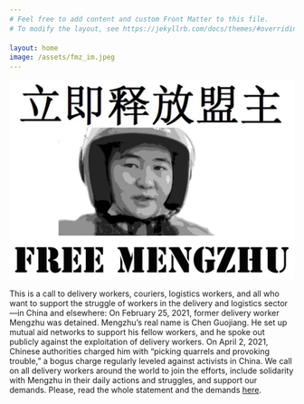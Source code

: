 ```yaml
---
# Feel free to add content and custom Front Matter to this file.
# To modify the layout, see https://jekyllrb.com/docs/themes/#overriding-theme-defaults

layout: home
image: /assets/fmz_im.jpeg
---
```

![My helpful screenshot](/assets/fmz_im.jpeg)

This is a call to delivery workers, couriers, logistics workers, and all who want to support the struggle of workers in the delivery and logistics sector—in China and elsewhere: On February 25, 2021, former delivery worker Mengzhu was detained. Mengzhu’s real name is Chen Guojiang. He set up mutual aid networks to support his fellow workers, and he spoke out publicly against the exploitation of delivery workers. On April 2, 2021, Chinese authorities charged him with “picking quarrels and provoking trouble,” a bogus charge regularly leveled against activists in China. We call on all delivery workers around the world to join the efforts, include solidarity with Mengzhu in their daily actions and struggles, and support our demands. Please, read the whole statement and the demands [here](https://deliveryworkers.github.io/english/2021/05/01/supportmengzhu.html).


